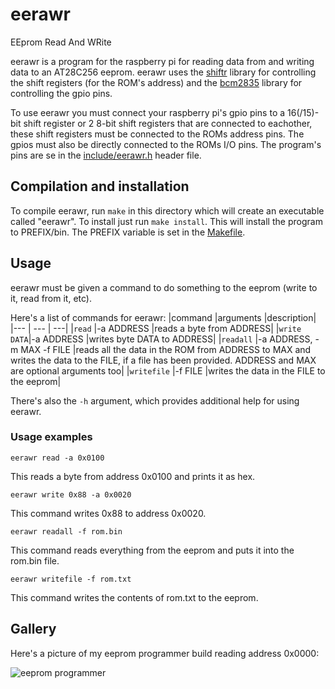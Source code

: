 # eerawr

EEprom Read And WRite


eerawr is a program for the raspberry pi for reading data from and writing data to an AT28C256 eeprom. eerawr uses the [shiftr](https://github.com/TheShoutingParrot/shiftr) library for controlling the shift registers (for the ROM's address) and the [bcm2835](https://www.airspayce.com/mikem/bcm2835/) library for controlling the gpio pins.


To use eerawr you must connect your raspberry pi's gpio pins to a 16(/15)-bit shift register or 2 8-bit shift registers that are connected to eachother, these shift registers must be connected to the ROMs address pins. The gpios must also be directly connected to the ROMs I/O pins. The program's pins are se in the [include/eerawr.h](include/eerawr.h) header file.

## Compilation and installation

To compile eerawr, run `make` in this directory which will create an executable called "eerawr". To install just run `make install`. This will install the program to PREFIX/bin. The PREFIX variable is set in the [Makefile](Makefile).

## Usage

eerawr must be given a command to do something to the eeprom (write to it, read from it, etc). 

Here's a list of commands for eerawr:
|command |arguments |description|
|--- | --- | ---|
|`read` |-a ADDRESS |reads a byte from ADDRESS|
|`write DATA`|-a ADDRESS |writes byte DATA to ADDRESS|
|`readall` |-a ADDRESS, -m MAX -f FILE |reads all the data in the ROM from ADDRESS to MAX and writes the data to the FILE, if a file has been provided. ADDRESS and MAX are optional arguments too|
|`writefile` |-f FILE |writes the data in the FILE to the eeprom|

There's also the `-h` argument, which provides additional help for using eerawr.

### Usage examples

`eerawr read -a 0x0100`

This reads a byte from address 0x0100 and prints it as hex.


`eerawr write 0x88 -a 0x0020`

This command writes 0x88 to address 0x0020.


`eerawr readall -f rom.bin`

This command reads everything from the eeprom and puts it into the rom.bin file.


`eerawr writefile -f rom.txt`

This command writes the contents of rom.txt to the eeprom.

## Gallery

Here's a picture of my eeprom programmer build reading address 0x0000:

![eeprom programmer](images/eeprom_programmer.jpeg)
